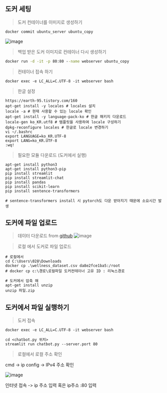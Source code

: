 
## 도커 세팅 

> 도커 컨테이너를 이미지로 생성하기
```cmd
docker commit ubuntu_server ubuntu_copy
```
![image](https://user-images.githubusercontent.com/80855939/215626498-928663c8-1e28-41fd-af16-019c24abaf89.png)

> 백업 받은 도커 이미지로 컨테이너 다시 생성하기
```cmd
docker run -d -it -p 80:80 --name webserver ubuntu_copy
```

> 컨테이너 접속 하기
```
docker exec -e LC_ALL=C.UTF-8 -it webserver bash
```

> 한글 설정
```
https://earth-95.tistory.com/160
apt-get install -y locales # locales 설치
locale -a # 현재 사용할 수 있는 locale 확인
apt-get install -y language-pack-ko # 한글 패키지 다운로드
locale-gen ko_KR.utf8 # 템플릿을 사용하여 locale 구성하기
dpkg-reconfigure locales # 한글로 locale 변경하기
vi ~/.bashrc
export LANGUAGE=ko_KR.UTF-8
export LANG=ko_KR.UTF-8
:wq!
```

> 필요한 모듈 다운로드 (도커에서 실행)


```
apt-get install python3
apt-get install python3-pip
pip install streamlit
pip install streamlit-chat
pip install pandas
pip install scikit-learn
pip install sentence-transformers

# sentence-transformers install 시 pytorch도 다운 받아지기 때문에 소요시간 발생
```


## 도커에 파일 업로드

> 데이터 다운로드 from [github](https://github.com/kairess/mental-health-chatbot)
![image](https://user-images.githubusercontent.com/80855939/215672780-ed21ca30-8339-4e35-837a-21dbbfaeabdd.png)

> 로컬 에서 도커로 파일 업로드
```
# 로컬에서
cd C:\Users\028\Downloads
docker cp .\wellness_dataset.csv da8e2fce1ba5:/root
# docker cp c:\경로\로컬파일 도커컨테이너 고유 ID : 리눅스경로

# 도커에서 압축 해
apt-get install unzip
unzip 파일.zip
```

## 도커에서 파일 실행하기

> 도커 접속
```
docker exec -e LC_ALL=C.UTF-8 -it webserver bash

cd <chatbot.py 위치>
streamlit run chatbot.py --server.port 80
```

> 로컬에서 로컬 주소 확인

cmd -> ip config -> IPv4 주소 확인 

![image](https://user-images.githubusercontent.com/80855939/215680557-d183bed1-1cd5-4b9a-9675-1347f2e227b4.png)


인터넷 접속 -> ip 주소 입력 혹은 ip주소 :80 입력






